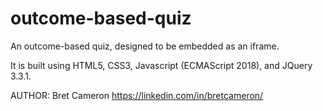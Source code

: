 # outcome-based-quiz
An outcome-based quiz, designed to be embedded as an iframe.

It is built using HTML5, CSS3, Javascript (ECMAScript 2018), and JQuery 3.3.1.

AUTHOR: Bret Cameron
https://linkedin.com/in/bretcameron/
